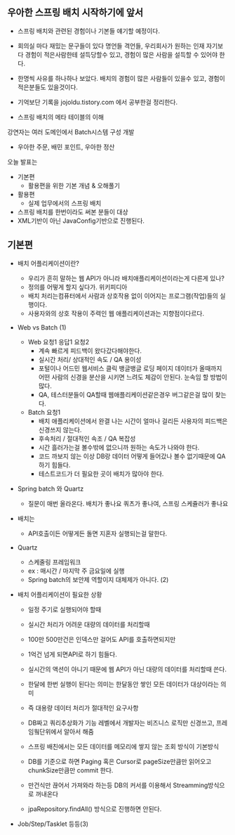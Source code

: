 ## 우아한 스프링 배치 시작하기에 앞서

- 스프링 배치와 관련된 경험이나 기본들 얘기할 예정이다.
- 회의실 마다 재밌는 문구들이 있다 명언들 격언들,
 우리회사가 원하는 인재 자기보다 경험이 적은사람한테 설득당할수 있고, 경험이 많은 사람을 설득할 수 있어야 한다.
- 한명씩 사유를 하나하나 보았다. 배치의 경험이 많은 사람들이 있을수 있고, 경험이 적은분들도 있을것이다.

- 기억보단 기록을 jojoldu.tistory.com 에서 공부한걸 정리한다.
- 스프링 배치의 메타 테이블의 이해

강연자는 여러 도메인에서 Batch시스템 구성 개발
- 우아한 주문, 배민 포인트, 우아한 정산

오늘 발표는
- 기본편
    - 활용편을 위한 기본 개념 & 오해풀기
- 활용편
    - 실제 업무에서의 스프링 배치
- 스프링 배치를 한번이라도 써본 분들이 대상
- XML기반이 아닌 JavaConfig기반으로 진행된다.
 
## 기본편
- 배치 어플리케이션이란?
    - 우리가 흔히 말하는 웹 API가 아니라 배치애플리케이션이라는게 다른게 있나?
    - 정의를 어떻게 할지 싶다가. 위키피디아
    - 배치 처리는컴퓨터에서 사람과 상호작용 없이 이어지는 프로그램(작업)들의 실행이다.
    - 사용자와의 상호 작용이 주력인 웹 애플리케이션과는 지향점이다르다.

- Web vs Batch (1)
    - Web 요청1 응답1 요청2
        - 계속 빠르게 피드백이 왔다갔다해야한다.
        - 실시간 처리/ 상대적인 속도 / QA 용이성
        - 포털이나 어드민 웹서비스 클릭 뱅글뱅글 로딩 페이지 데이터가 올때까지 어떤 사람의 신경을 분산을 시키면
        느려도 체감이 안된다. 눈속임 할 방법이 많다.
        - QA, 테스터분들이 QA할때 웹애플리케이션같은경우 버그같은걸 많이 찾는다.
    - Batch 요청1 
        - 배치 애플리케이션에서 완결 나는 시간이 얼마나 걸리든 사용자의 피드백은 신경쓰지 않는다.
        - 후속처리 / 절대적인 속조 / QA 복잡성
        - 시간 흘러가는걸 볼수밖에 없으니까 원하는 속도가 나와야 한다.
        - 코드 까보지 않는 이상 DB랑 데이터 어떻게 들어갔나 볼수 없기때문에 QA하기 힘들다.
        - 테스트코드가 더 필요한 곳이 배치가 많아야 한다.

- Spring batch 와 Quartz
    - 질문이 매번 올라온다. 배치가 좋나요 쿼츠가 좋나여, 스프링 스케쥴러가 좋나요

- 배치는
    - API호출이든 어떻게든 돌면 지혼자 실행되는걸 말한다. 
    
- Quartz
    - 스케줄링 프레임워크
    - ex : 매시간 / 마지막 주 금요일에 실행
    - Spring batch의 보안제 역할이지 대체제가 아니다. (2)

- 배치 어플리케이션이 필요한 상황
    - 일정 주기로 실행되어야 할때
    - 실시간 처리가 어려운 대량의 데이터를 처리할때
    
    - 100만 500만건은 인덱스만 걸어도 API를 호출하면되지만
    - 1억건 넘게 되면API로 하기 힘들다.
    - 실시간의 액션이 아니기 때문에 웹 API가 아닌 대량의 데이터를 처리할때 쓴다.
    - 한달에 한번 실행이 된다는 의미는 한달동안 쌓인 모든 데이터가 대상이라는 의미
    - 즉 대용량 데이터 처리가 절대적인 요구사항
    
    - DB짜고 쿼리추상화가 기능 레벨에서 개발자는 비즈니스 로직만 신경쓰고, 프레임웤단위에서 알아서 해줌
    - 스프링 배친에서는 모든 데이터를 메모리에 쌓지 않는 조회 방식이 기본방식
    - DB를 기준으로 하면 Paging 혹은 Cursor로 pageSize만큼만 읽어오고 chunkSize만큼만 commit 한다.
    - 만건식만 끊어서 가져와라 하는등 DB의 커서를 이용해서 Streamming방식으로 꺼내온다
    
    - jpaRepository.findAll() 방식으로 진행하면 안된다.
    
- Job/Step/Tasklet 등등(3)
    
   